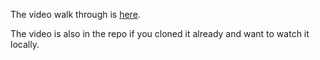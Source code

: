 
The video walk through is [here](https://drive.google.com/file/d/1VTGp4g6vwV6v96V97trAFWahl0lQuFmV/view?usp=sharing).

The video is also in the repo if you cloned it already and want to watch it locally.